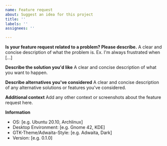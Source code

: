 ```yaml
---
name: Feature request
about: Suggest an idea for this project
title: ''
labels: ''
assignees: ''

---
```


**Is your feature request related to a problem? Please describe.**
A clear and concise description of what the problem is. Ex. I'm always frustrated when [...]

**Describe the solution you'd like**
A clear and concise description of what you want to happen.

**Describe alternatives you've considered**
A clear and concise description of any alternative solutions or features you've considered.

**Additional context**
Add any other context or screenshots about the feature request here.

**Information**

- OS: [e.g. Ubuntu 20.10, Archlinux]
- Desktop Environment: [e.g. Gnome 42, KDE]
- GTK-Theme/Adwaita-Style: [e.g. Adwaita, Dark]
- Version: [e.g. 0.1.0]
